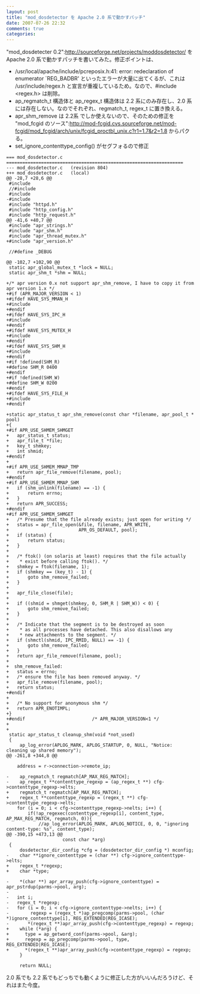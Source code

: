 ```yaml
---
layout: post
title: "mod_dosdetector を Apache 2.0 系で動かすパッチ"
date: 2007-07-26 22:32
comments: true
categories: 
---
```

"mod_dosdetecter 0.2":http://sourceforge.net/projects/moddosdetector/ を Apache 2.0 系で動かすパッチを書いてみた。修正ポイントは、

* /usr/local/apache/include/pcreposix.h:41: error: redeclaration of enumerator `REG_BADBR' といったエラーが大量に出てくるが、これは /usr/include/regex.h と宣言が重複しているため。なので、#include &lt;regex.h&gt; は削除。
* ap_regmatch_t 構造体と ap_regex_t 構造体は 2.2 系にのみ存在し、2.0 系には存在しない。なのでそれぞれ、regmatch_t, regex_t に置き換える。
* apr_shm_remove は 2.2系 でしか使えないので、そのための修正を "mod_fcgid のソース":http://mod-fcgid.cvs.sourceforge.net/mod-fcgid/mod_fcgid/arch/unix/fcgid_proctbl_unix.c?r1=1.7&r2=1.8 からパクる。
* set_ignore_contenttype_config() がセグフォるので修正

<pre><code>=== mod_dosdetector.c
==================================================================
--- mod_dosdetector.c	(revision 804)
+++ mod_dosdetector.c	(local)
@@ -28,7 +28,6 @@
 #include <arpa/inet.h>
 //#include <netinet/in.h>
 #include <time.h>
-#include <regex.h>
 #include "httpd.h"
 #include "http_config.h"
 #include "http_request.h"
@@ -41,6 +40,7 @@
 #include "apr_strings.h"
 #include "apr_shm.h"
 #include "apr_thread_mutex.h"
+#include "apr_version.h"
 
 //#define _DEBUG
 
@@ -102,7 +102,90 @@
 static apr_global_mutex_t *lock = NULL;
 static apr_shm_t *shm = NULL;
 
+/* apr version 0.x not support apr_shm_remove, I have to copy it from apr version 1.x */
+#if (APR_MAJOR_VERSION < 1)
+#ifdef HAVE_SYS_MMAN_H
+#include <sys/mman.h>
+#endif
+#ifdef HAVE_SYS_IPC_H
+#include <sys/ipc.h>
+#endif
+#ifdef HAVE_SYS_MUTEX_H
+#include <sys/mutex.h>
+#endif
+#ifdef HAVE_SYS_SHM_H
+#include <sys/shm.h>
+#endif
+#if !defined(SHM_R)
+#define SHM_R 0400
+#endif
+#if !defined(SHM_W)
+#define SHM_W 0200
+#endif
+#ifdef HAVE_SYS_FILE_H
+#include <sys/file.h>
+#endif
 
+static apr_status_t apr_shm_remove(const char *filename, apr_pool_t * pool)
+{
+#if APR_USE_SHMEM_SHMGET
+	apr_status_t status;
+	apr_file_t *file;
+	key_t shmkey;
+	int shmid;
+#endif
+
+#if APR_USE_SHMEM_MMAP_TMP
+	return apr_file_remove(filename, pool);
+#endif
+#if APR_USE_SHMEM_MMAP_SHM
+	if (shm_unlink(filename) == -1) {
+		return errno;
+	}
+	return APR_SUCCESS;
+#endif
+#if APR_USE_SHMEM_SHMGET
+	/* Presume that the file already exists; just open for writing */
+	status = apr_file_open(&file, filename, APR_WRITE,
+						   APR_OS_DEFAULT, pool);
+	if (status) {
+		return status;
+	}
+
+	/* ftok() (on solaris at least) requires that the file actually
+	 * exist before calling ftok(). */
+	shmkey = ftok(filename, 1);
+	if (shmkey == (key_t) - 1) {
+		goto shm_remove_failed;
+	}
+
+	apr_file_close(file);
+
+	if ((shmid = shmget(shmkey, 0, SHM_R | SHM_W)) < 0) {
+		goto shm_remove_failed;
+	}
+
+	/* Indicate that the segment is to be destroyed as soon
+	 * as all processes have detached. This also disallows any
+	 * new attachments to the segment. */
+	if (shmctl(shmid, IPC_RMID, NULL) == -1) {
+		goto shm_remove_failed;
+	}
+	return apr_file_remove(filename, pool);
+
+  shm_remove_failed:
+	status = errno;
+	/* ensure the file has been removed anyway. */
+	apr_file_remove(filename, pool);
+	return status;
+#endif
+
+	/* No support for anonymous shm */
+	return APR_ENOTIMPL;
+}
+#endif							/* APR_MAJOR_VERSION<1 */
+
+
 static apr_status_t cleanup_shm(void *not_used)
 {
     ap_log_error(APLOG_MARK, APLOG_STARTUP, 0, NULL, "Notice: cleaning up shared memory");
@@ -261,8 +344,8 @@
 
 	address = r->connection->remote_ip;
 
-    ap_regmatch_t regmatch[AP_MAX_REG_MATCH];
-    ap_regex_t **contenttype_regexp = (ap_regex_t **) cfg->contenttype_regexp->elts;
+    regmatch_t regmatch[AP_MAX_REG_MATCH];
+    regex_t **contenttype_regexp = (regex_t **) cfg->contenttype_regexp->elts;
 	for (i = 0; i < cfg->contenttype_regexp->nelts; i++) {
 		if(!ap_regexec(contenttype_regexp[i], content_type, AP_MAX_REG_MATCH, regmatch, 0)){
 			//ap_log_error(APLOG_MARK, APLOG_NOTICE, 0, 0, "ignoring content-type: %s", content_type);
@@ -390,15 +473,13 @@
 					 const char *arg)
 {
     dosdetector_dir_config *cfg = (dosdetector_dir_config *) mconfig;
-    char **ignore_contenttype = (char **) cfg->ignore_contenttype->elts;
+    regex_t *regexp;
+    char *type;
 
-    *(char **) apr_array_push(cfg->ignore_contenttype) = apr_pstrdup(parms->pool, arg);
-
-	int i;
-	regex_t *regexp;
-	for (i = 0; i < cfg->ignore_contenttype->nelts; i++) {
-        regexp = (regex_t *)ap_pregcomp(parms->pool, (char *)ignore_contenttype[i], REG_EXTENDED|REG_ICASE);
-		*(regex_t **)apr_array_push(cfg->contenttype_regexp) = regexp;
+    while (*arg) {
+      type = ap_getword_conf(parms->pool, &arg);
+      regexp = ap_pregcomp(parms->pool, type, REG_EXTENDED|REG_ICASE);
+      *(regex_t **)apr_array_push(cfg->contenttype_regexp) = regexp;
     }
 
     return NULL;
</code></pre>

2.0 系でも 2.2 系でもどっちでも動くように修正した方がいいんだろうけど、それはまた今度。
